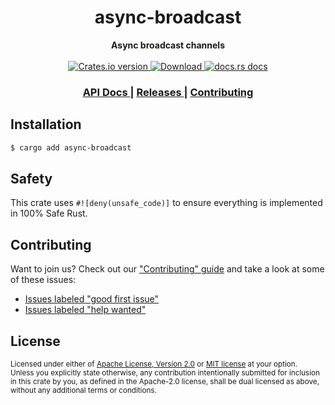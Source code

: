 <h1 align="center">async-broadcast</h1>
<div align="center">
  <strong>
    Async broadcast channels
  </strong>
</div>

<br />

<div align="center">
  <!-- Crates version -->
  <a href="https://crates.io/crates/async-broadcast">
    <img src="https://img.shields.io/crates/v/async-broadcast.svg?style=flat-square"
    alt="Crates.io version" />
  </a>
  <!-- Downloads -->
  <a href="https://crates.io/crates/async-broadcast">
    <img src="https://img.shields.io/crates/d/async-broadcast.svg?style=flat-square"
      alt="Download" />
  </a>
  <!-- docs.rs docs -->
  <a href="https://docs.rs/async-broadcast">
    <img src="https://img.shields.io/badge/docs-latest-blue.svg?style=flat-square"
      alt="docs.rs docs" />
  </a>
</div>

<div align="center">
  <h3>
    <a href="https://docs.rs/async-broadcast">
      API Docs
    </a>
    <span> | </span>
    <a href="https://github.com/smol-rs/async-broadcast/releases">
      Releases
    </a>
    <span> | </span>
    <a href="https://github.com/smol-rs/async-broadcast/blob/master/.github/CONTRIBUTING.md">
      Contributing
    </a>
  </h3>
</div>

## Installation
```sh
$ cargo add async-broadcast
```

## Safety
This crate uses ``#![deny(unsafe_code)]`` to ensure everything is implemented in
100% Safe Rust.

## Contributing
Want to join us? Check out our ["Contributing" guide][contributing] and take a
look at some of these issues:

- [Issues labeled "good first issue"][good-first-issue]
- [Issues labeled "help wanted"][help-wanted]

[contributing]: https://github.com/smol-rs/async-broadcast/blob/master/.github/CONTRIBUTING.md
[good-first-issue]: https://github.com/smol-rs/async-broadcast/labels/good%20first%20issue
[help-wanted]: https://github.com/smol-rs/async-broadcast/labels/help%20wanted

## License

<sup>
Licensed under either of <a href="LICENSE-APACHE">Apache License, Version
2.0</a> or <a href="LICENSE-MIT">MIT license</a> at your option.
</sup>

<br/>

<sub>
Unless you explicitly state otherwise, any contribution intentionally submitted
for inclusion in this crate by you, as defined in the Apache-2.0 license, shall
be dual licensed as above, without any additional terms or conditions.
</sub>
